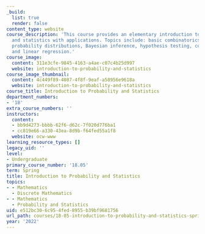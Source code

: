 ```yaml
---
_build:
  list: true
  render: false
content_type: website
course_description: 'This course provides an elementary introduction to probability
  and statistics with applications. Topics include: basic combinatorics, random variables,
  probability distributions, Bayesian inference, hypothesis testing, confidence intervals,
  and linear regression.'
course_image:
  content: 311e3cfe-9845-4163-a4ae-c07c4b25d997
  website: introduction-to-probability-and-statistics
course_image_thumbnail:
  content: 4c449f89-4087-4f8f-9eaf-a58956e9618a
  website: introduction-to-probability-and-statistics
course_title: Introduction to Probability and Statistics
department_numbers:
- '18'
extra_course_numbers: ''
instructors:
  content:
  - bb9d4273-bbbb-62f6-d62c-7f020d776ba1
  - cc819e66-a330-43ea-8d9b-f64fed55a1f8
  website: ocw-www
learning_resource_types: []
legacy_uid: ''
level:
- Undergraduate
primary_course_number: '18.05'
term: Spring
title: Introduction to Probability and Statistics
topics:
- - Mathematics
  - Discrete Mathematics
- - Mathematics
  - Probability and Statistics
uid: e512bc30-6c95-4fed-8955-b39bf9681756
url_path: courses/18-05-introduction-to-probability-and-statistics-spring-2022
year: '2022'
---
```

